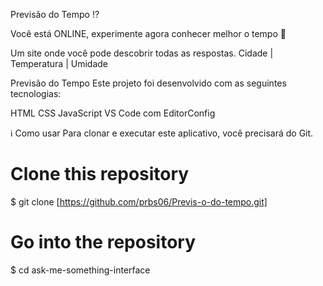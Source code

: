 Previsão do Tempo ⁉️

Você está ONLINE, experimente agora conhecer melhor o tempo 🎉

Um site onde você pode descobrir todas as respostas.
Cidade    |    Temperatura   |    Umidade

Previsão do Tempo
Este projeto foi desenvolvido com as seguintes tecnologias:

HTML
CSS
JavaScript
VS Code com EditorConfig

ℹ️ Como usar
Para clonar e executar este aplicativo, você precisará do Git.

# Clone this repository
$ git clone [https://github.com/prbs06/Previs-o-do-tempo.git]

# Go into the repository
$ cd ask-me-something-interface
